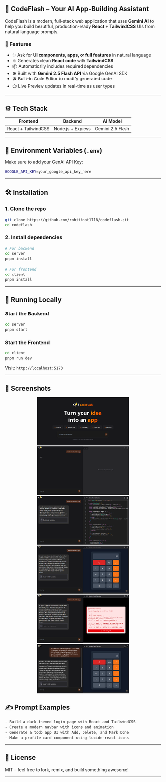 ## 🚀 CodeFlash – Your AI App-Building Assistant

CodeFlash is a modern, full-stack web application that uses **Gemini AI** to help you build beautiful, production-ready **React + TailwindCSS** UIs from natural language prompts.

### 🧠 Features

- ✨ Ask for **UI components, apps, or full features** in natural language
- ⚛️ Generates clean **React code** with **TailwindCSS**
- 📦 Automatically includes required dependencies
- ⚙️ Built with **Gemini 2.5 Flash API** via Google GenAI SDK
- 🛠️ Built-in Code Editor to modify generated code
- 📺 Live Preview updates in real-time as user types

---

## ⚙️ Tech Stack

| Frontend            | Backend           | AI Model         |
| ------------------- | ----------------- | ---------------- |
| React + TailwindCSS | Node.js + Express | Gemini 2.5 Flash |

---

## 🔐 Environment Variables (`.env`)

Make sure to add your GenAI API Key:

```bash
GOOGLE_API_KEY=your_google_api_key_here
```

---

## 🛠️ Installation

### 1. Clone the repo

```bash
git clone https://github.com/rohitkhot1718/codeflash.git
cd codeflash
```

### 2. Install dependencies

```bash
# For backend
cd server
pnpm install

# For frontend
cd client
pnpm install
```

---

## 🧪 Running Locally

### Start the Backend

```bash
cd server
pnpm start
```

### Start the Frontend

```bash
cd client
pnpm run dev
```

Visit: `http://localhost:5173`

---

## 📸 Screenshots

<div align="center">
<img src="./demo/code-flash.png" width="300"/>
<img src="./demo/chat-interface.png" width="300"/>
<img src="./demo/code.png" width="300"/>
<img src="./demo/preview.png" width="300"/>
<img src="./demo/error.png" width="300"/>
<img src="./demo/fixed.png" width="300"/>
</div>

## ✍️ Prompt Examples

```txt
- Build a dark-themed login page with React and TailwindCSS
- Create a modern navbar with icons and animation
- Generate a todo app UI with Add, Delete, and Mark Done
- Make a profile card component using lucide-react icons
```

---

## 📜 License

MIT – feel free to fork, remix, and build something awesome!

---
